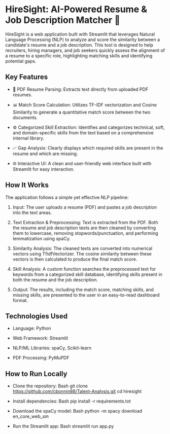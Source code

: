# HireSight: AI-Powered Resume & Job Description Matcher 🚀

HireSight is a web application built with Streamlit that leverages Natural Language Processing (NLP) to analyze and score the similarity between a candidate's resume and a job description. This tool is designed to help recruiters, hiring managers, and job seekers quickly assess the alignment of a resume to a specific role, highlighting matching skills and identifying potential gaps.

## Key Features
- 📄 PDF Resume Parsing: Extracts text directly from uploaded PDF resumes.

- 📊 Match Score Calculation: Utilizes TF-IDF vectorization and Cosine Similarity to generate a quantitative match score between the two documents.

- ⚙️ Categorized Skill Extraction: Identifies and categorizes technical, soft, and domain-specific skills from the text based on a comprehensive internal library.

- ✅ Gap Analysis: Clearly displays which required skills are present in the resume and which are missing.

- 🌐 Interactive UI: A clean and user-friendly web interface built with Streamlit for easy interaction.

## How It Works
The application follows a simple yet effective NLP pipeline:

1. Input: The user uploads a resume (PDF) and pastes a job description into the text areas.

2. Text Extraction & Preprocessing: Text is extracted from the PDF. Both the resume and job description texts are then cleaned by converting them to lowercase, removing stopwords/punctuation, and performing lemmatization using spaCy.

3. Similarity Analysis: The cleaned texts are converted into numerical vectors using TfidfVectorizer. The cosine similarity between these vectors is then calculated to produce the final match score.

4. Skill Analysis: A custom function searches the preprocessed text for keywords from a categorized skill database, identifying skills present in both the resume and the job description.

5. Output: The results, including the match score, matching skills, and missing skills, are presented to the user in an easy-to-read dashboard format.

## Technologies Used
- Language: Python

- Web Framework: Streamlit

- NLP/ML Libraries: spaCy, Scikit-learn

- PDF Processing: PyMuPDF

## How to Run Locally
- Clone the repository:
Bash
git clone https://github.com/cbonnin88/Talent-Analysis.git
cd hiresight

- Install dependencies:
Bash
pip install -r requirements.txt

- Download the spaCy model:
Bash
python -m spacy download en_core_web_sm

- Run the Streamlit app:
Bash
streamlit run app.py
